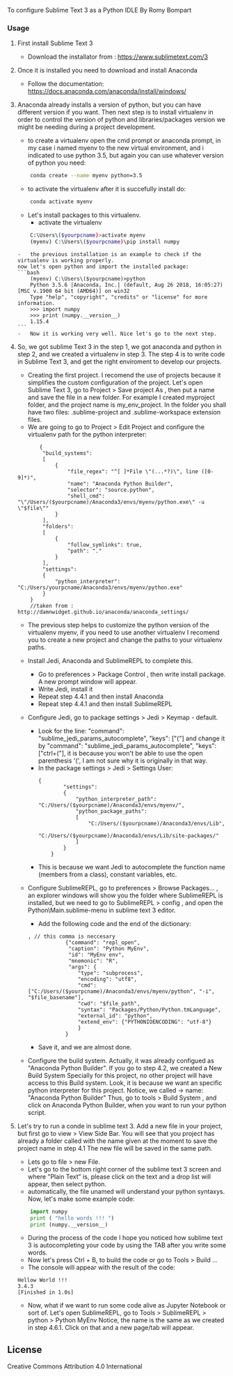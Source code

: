 To configure Sublime Text 3 as a Python IDLE
By Romy Bompart

### Usage

1.	First install Sublime Text 3
	-	Download the installator from : https://www.sublimetext.com/3

2.	Once it is installed you need to download and install Anaconda
	-	Follow the documentation: https://docs.anaconda.com/anaconda/install/windows/

3.	Anaconda already installs a version of python, but you can have different version if you want. Then next step is to install virtualenv in order to control the version of python and libraries/packages version we might be needing during a project development. 
	-	to create a virtualenv open the cmd prompt or anaconda prompt,  in my case i named myenv to the new virtual environment, and i indicated to use python 3.5, but again you can use whatever version of python you need:
	```bash
 		conda create --name myenv python=3.5
	```
	-	to activate the virtualenv after it is succefully install do: 
	```bash
 		conda activate myenv
	```
	-	Let's install packages to this virtualenv.
		- activate the virtualenv
	```bash
 		C:\Users\($yourpcname)>activate myenv
 		(myenv) C:\Users\($yourpcname)\pip install numpy
	```
		- 	the previous installation is an example to check if the virtualenv is working properly. 
		now let's open python and import the installed package: 
		```bash
			(myenv) C:\Users\($yourpcname)>python
			Python 3.5.6 |Anaconda, Inc.| (default, Aug 26 2018, 16:05:27) [MSC v.1900 64 bit (AMD64)] on win32
			Type "help", "copyright", "credits" or "license" for more information.
			>>> import numpy
			>>> print (numpy.__version__)
			1.15.4
		```
		- 	Now it is working very well. Nice let's go to the next step. 

4.	So, we got sublime Text 3 in the step 1, we got anaconda and python in step 2, and we created a virtualenv in step 3. 
   	The step 4 is to write code in Sublime Text 3, and get the right enviroment to develop our projects. 
	-	Creating the first project. I recomend the use of projects because it simplifies the custom configuration of the project. 
       Let's open Sublime Text 3, go to Project > Save project As , then put a name and save the file in a new folder. 
       For example I created myproject folder, and the project name is my_env_project. 
       In the folder you shall have two files: .sublime-project and .sublime-workspace extension files. 
	-	We are going to go to Project > Edit Project and configure the virtualenv path for the python interpreter:
	```
		   {
			"build_systems":
			[
				{
					"file_regex": "^[ ]*File \"(...*?)\", line ([0-9]*)",
					"name": "Anaconda Python Builder",
					"selector": "source.python",
					"shell_cmd": "\"/Users/($yourpcname)/Anaconda3/envs/myenv/python.exe\" -u \"$file\""
				}
			],
			"folders":
			[
				{
					"follow_symlinks": true,
					"path": "."
				}
			],
			"settings":
			{
				"python_interpreter": "C:/Users/yourpcname/Anaconda3/envs/myenv/python.exe"
			}
		}
		//taken from : http://damnwidget.github.io/anaconda/anaconda_settings/
	 ```
	-	The previous step helps to customize the python version of the virtualenv myenv, if you need to use another virtualenv
		I recomend you to create a new project and change the paths to your virtualenv paths. 
	-	Install Jedi, Anaconda and SublimeREPL to complete this. 
		- 	Go to preferences > Package Control , then write install package. A new prompt window will appear. 
		- 	Write Jedi, install it
		- 	Repeat step 4.4.1 and then install Anaconda
		- 	Repeat step 4.4.1 and then install SublimeREPL

	-	Configure Jedi, go to package settings > Jedi > Keymap - default. 
		-	Look for the line: "command": "sublime_jedi_params_autocomplete", "keys": ["("]
	    and change it by "command": "sublime_jedi_params_autocomplete", "keys": ["ctrl+("],
	    it is because you won't be able to use the open parenthesis '(', I am not sure why it is originally in that way. 
		-	In the package settings > Jedi > Settings User:
		    ```
			{
					"settings":
					{
						"python_interpreter_path": "C:/Users/($yourpcname)/Anaconda3/envs/myenv/",
						"python_package_paths":
						[
							"C:/Users/($yourpcname)/Anaconda3/envs/Lib",
							"C:/Users/($yourpcname)/Anaconda3/envs/Lib/site-packages/"
						]
					}
				}
			```
		-	This is because we want Jedi to autocomplete the function name (members from a class), constant variables, etc. 

	-	Configure SublimeREPL, go to preferences > Browse Packages... , an explorer windows will show you the folder where 
	SublimeREPL is installed, but we need to go to SublimeREPL > config , and open the Python\Main.sublime-menu in sublime text 3 editor. 
		-	Add the following code and the end of the dictionary: 
		```
		, // this comma is neccesary
                    {"command": "repl_open",
                     "caption": "Python MyEnv",
                     "id": "MyEnv env",
                     "mnemonic": "R",
                     "args": {
                        "type": "subprocess",
                        "encoding": "utf8",
                        "cmd": ["C:/Users/($yourpcname)/Anaconda3/envs/myenv/python", "-i", "$file_basename"],
                        "cwd": "$file_path",
                        "syntax": "Packages/Python/Python.tmLanguage",
                        "external_id": "python",
                        "extend_env": {"PYTHONIOENCODING": "utf-8"}
                        }
                    }
		 ```	
		-	Save it, and we are almost done.

	-	Configure the build system. Actually, it was already configued as "Anaconda Python Builder". 
	If you go to step 4.2, we created a New Build System Specially for this project, no other project will have access to this Build system.
	Look, it is because we want an specific python interpreter for this project.
	Notice, we called -> name: "Anaconda Python Builder" Thus, go to tools > Build System , and click on Anaconda Python Builder, when you want to run your python script.  

5. Let's try to run a conde in sublime text 3. 
	Add a new file in your project, but first go to view > View Side Bar. 
	You will see that you project has already a folder called with the name given at the moment to save the project name in step 4.1
	The new file will be saved in the same path.
	-	Lets go to file > new File. 
	-	Let's go to the bottom right corner of the sublime text 3 screen and where "Plain Text" is, please click on the text and a drop list will appear, then select python.
	-	automatically, the file unamed will understand your python syntaxys. Now, let's make some example code:
	```python
		import numpy
		print ( "hello words !!! ")
		print (numpy.__version__)
	```

	-	During the process of the code I hope you noticed how sublime text 3 is autocompleting your code by using the TAB after you write some words. 
	-	Now let's press Ctrl + B, to build the code or go to Tools > Build ... 
	-	The console will appear with the result of the code: 
	```	
	Hellow World !!!
	3.4.3
	[Finished in 1.0s]
 	```
	-	Now, what if we want to run some code alive as Jupyter Notebook or sort of. 
 		Let's open SublimeREPL, go to Tools > SublimeREPL > python > Python MyEnv 
 		Notice, the name is the same as we created in step 4.6.1. Click on that and a new page/tab will appear. 
		

## License
Creative Commons Attribution 4.0 International

